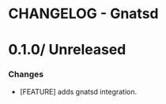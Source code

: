 # CHANGELOG - Gnatsd

0.1.0/ Unreleased
==================

### Changes

* [FEATURE] adds gnatsd integration.
